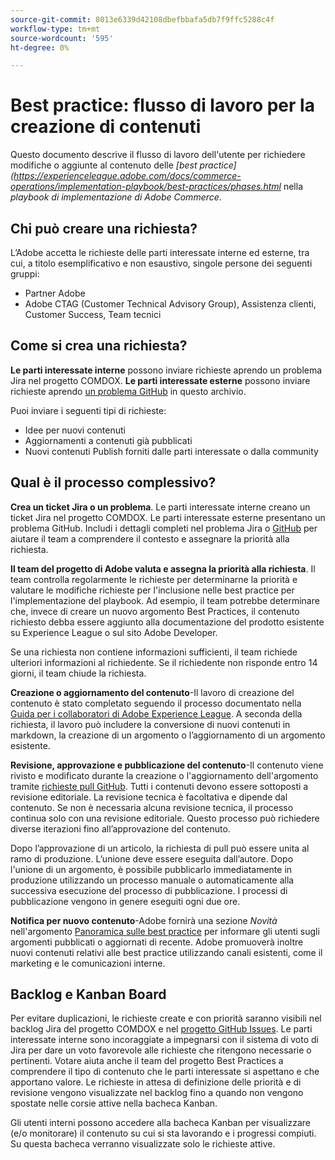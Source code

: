 ```yaml
---
source-git-commit: 8013e6339d42108dbefbbafa5db7f9ffc5288c4f
workflow-type: tm+mt
source-wordcount: '595'
ht-degree: 0%

---
```

# Best practice: flusso di lavoro per la creazione di contenuti

Questo documento descrive il flusso di lavoro dell&#39;utente per richiedere modifiche o aggiunte al contenuto delle *[best practice](https://experienceleague.adobe.com/docs/commerce-operations/implementation-playbook/best-practices/phases.html* nella *playbook di implementazione di Adobe Commerce*.

## Chi può creare una richiesta?

L’Adobe accetta le richieste delle parti interessate interne ed esterne, tra cui, a titolo esemplificativo e non esaustivo, singole persone dei seguenti gruppi:

- Partner Adobe
- Adobe CTAG (Customer Technical Advisory Group), Assistenza clienti, Customer Success, Team tecnici

## Come si crea una richiesta?

**Le parti interessate interne** possono inviare richieste aprendo un problema Jira nel progetto COMDOX. **Le parti interessate esterne** possono inviare richieste aprendo [un problema GitHub](https://github.com/AdobeDocs/commerce-operations.en/issues/new/choose) in questo archivio.

Puoi inviare i seguenti tipi di richieste:

- Idee per nuovi contenuti
- Aggiornamenti a contenuti già pubblicati
- Nuovi contenuti Publish forniti dalle parti interessate o dalla community

## Qual è il processo complessivo?


**Crea un ticket Jira o un problema**. Le parti interessate interne creano un ticket Jira nel progetto COMDOX. Le parti interessate esterne presentano un problema GitHub. Includi i dettagli completi nel problema Jira o [GitHub](https://github.com/AdobeDocs/commerce-operations.en/issues/new/choose) per aiutare il team a comprendere il contesto e assegnare la priorità alla richiesta.

**Il team del progetto di Adobe valuta e assegna la priorità alla richiesta**. Il team controlla regolarmente le richieste per determinarne la priorità e valutare le modifiche richieste per l&#39;inclusione nelle best practice per l&#39;implementazione del playbook. Ad esempio, il team potrebbe determinare che, invece di creare un nuovo argomento Best Practices, il contenuto richiesto debba essere aggiunto alla documentazione del prodotto esistente su Experience League o sul sito Adobe Developer.

Se una richiesta non contiene informazioni sufficienti, il team richiede ulteriori informazioni al richiedente. Se il richiedente non risponde entro 14 giorni, il team chiude la richiesta.

**Creazione o aggiornamento del contenuto**-Il lavoro di creazione del contenuto è stato completato seguendo il processo documentato nella [Guida per i collaboratori di Adobe Experience League](https://experienceleague.adobe.com/docs/contributor/contributor-guide/introduction.html). A seconda della richiesta, il lavoro può includere la conversione di nuovi contenuti in markdown, la creazione di un argomento o l’aggiornamento di un argomento esistente.

**Revisione, approvazione e pubblicazione del contenuto**-Il contenuto viene rivisto e modificato durante la creazione o l&#39;aggiornamento dell&#39;argomento tramite [richieste pull GitHub](https://experienceleague.adobe.com/docs/contributor/contributor-guide/setup/git-fundamentals.html?lang=en#pull-requests). Tutti i contenuti devono essere sottoposti a revisione editoriale. La revisione tecnica è facoltativa e dipende dal contenuto. Se non è necessaria alcuna revisione tecnica, il processo continua solo con una revisione editoriale. Questo processo può richiedere diverse iterazioni fino all’approvazione del contenuto.

Dopo l’approvazione di un articolo, la richiesta di pull può essere unita al ramo di produzione. L’unione deve essere eseguita dall’autore. Dopo l&#39;unione di un argomento, è possibile pubblicarlo immediatamente in produzione utilizzando un processo manuale o automaticamente alla successiva esecuzione del processo di pubblicazione. I processi di pubblicazione vengono in genere eseguiti ogni due ore.

**Notifica per nuovo contenuto**-Adobe fornirà una sezione *Novità* nell&#39;argomento [Panoramica sulle best practice](https://experienceleague.adobe.com/docs/commerce-operations/implementation-playbook/best-practices/phases.html?lang=en) per informare gli utenti sugli argomenti pubblicati o aggiornati di recente. Adobe promuoverà inoltre nuovi contenuti relativi alle best practice utilizzando canali esistenti, come il marketing e le comunicazioni interne.

## Backlog e Kanban Board

Per evitare duplicazioni, le richieste create e con priorità saranno visibili nel backlog Jira del progetto COMDOX e nel [progetto GitHub Issues](https://github.com/orgs/AdobeDocs/projects/6/views/1). Le parti interessate interne sono incoraggiate a impegnarsi con il sistema di voto di Jira per dare un voto favorevole alle richieste che ritengono necessarie o pertinenti. Votare aiuta anche il team del progetto Best Practices a comprendere il tipo di contenuto che le parti interessate si aspettano e che apportano valore. Le richieste in attesa di definizione delle priorità e di revisione vengono visualizzate nel backlog fino a quando non vengono spostate nelle corsie attive nella bacheca Kanban.

Gli utenti interni possono accedere alla bacheca Kanban per visualizzare (e/o monitorare) il contenuto su cui si sta lavorando e i progressi compiuti. Su questa bacheca verranno visualizzate solo le richieste attive.
